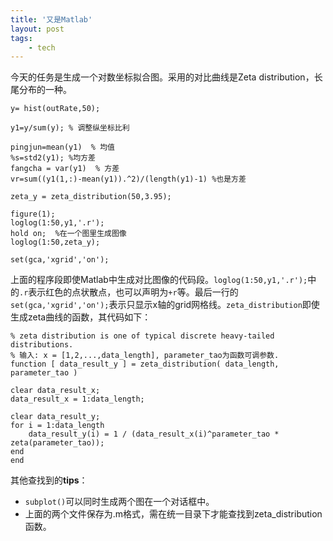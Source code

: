 ```yaml
---
title: '又是Matlab'
layout: post
tags:
    - tech
---
```

今天的任务是生成一个对数坐标拟合图。采用的对比曲线是Zeta distribution，长尾分布的一种。

    y= hist(outRate,50);

    y1=y/sum(y); % 调整纵坐标比利

    pingjun=mean(y1)  % 均值
    %s=std2(y1); %均方差
    fangcha = var(y1)  % 方差
    vr=sum((y1(1,:)-mean(y1)).^2)/(length(y1)-1) %也是方差

    zeta_y = zeta_distribution(50,3.95);

    figure(1);
    loglog(1:50,y1,'.r');
    hold on;  %在一个图里生成图像
    loglog(1:50,zeta_y);

    set(gca,'xgrid','on');

上面的程序段即使Matlab中生成对比图像的代码段。`loglog(1:50,y1,'.r');`中的`.r`表示红色的点状散点，也可以声明为`+r`等。最后一行的`set(gca,'xgrid','on');`表示只显示x轴的grid网格线。`zeta_distribution`即使生成zeta曲线的函数，其代码如下：

    % zeta distribution is one of typical discrete heavy-tailed distributions.
    % 输入: x = [1,2,...,data_length], parameter_tao为函数可调参数.
    function [ data_result_y ] = zeta_distribution( data_length, parameter_tao )

    clear data_result_x;
    data_result_x = 1:data_length;

    clear data_result_y;
    for i = 1:data_length
        data_result_y(i) = 1 / (data_result_x(i)^parameter_tao * zeta(parameter_tao));
    end
    end

其他查找到的**tips**：
*   `subplot()`可以同时生成两个图在一个对话框中。
*   上面的两个文件保存为.m格式，需在统一目录下才能查找到zeta_distribution函数。
